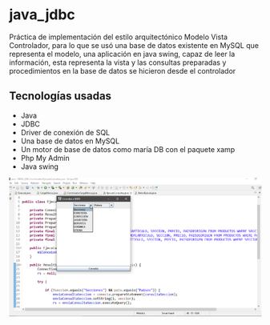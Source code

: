 # java_jdbc
Práctica de implementación del estilo arquitectónico Modelo Vista Controlador, para lo que se usó una base de datos existente en MySQL que 
representa el modelo, una aplicación en java swing, capaz de leer la información, esta representa la vista y las consultas preparadas y 
procedimientos en la base de datos se hicieron desde el controlador   

## Tecnologías usadas
* Java
* JDBC
* Driver de conexión de SQL
* Una base de datos en MySQL
* Un motor de base de datos como maría DB con el paquete xamp
* Php My Admin 
* Java swing 



![alt text](https://github.com/CarlosDev88/java_jdbc/blob/main/BBDD_JDBC/capturas_pantalla/captura1.gif)
